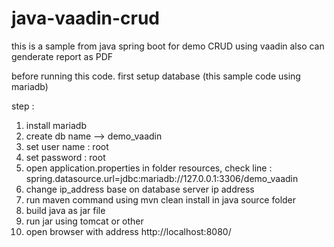 # java-vaadin-crud

this is a sample from java spring boot for demo CRUD using vaadin
also can genderate report as PDF

before running this code. first setup database (this sample code using mariadb)

step :
1. install mariadb
2. create db name --> demo_vaadin
3. set user name : root
4. set password : root
5. open application.properties in folder resources, check line : 	spring.datasource.url=jdbc:mariadb://127.0.0.1:3306/demo_vaadin
6. change ip_address base on database server ip address
7. run maven command using mvn clean install in java source folder
8. build java as jar file
9. run jar using tomcat or other
10. open browser with address http://localhost:8080/